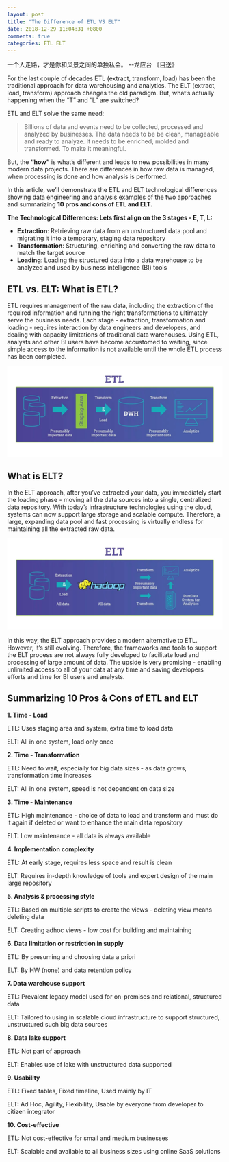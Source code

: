 ```yaml
---
layout: post
title: "The Difference of ETL VS ELT"
date: 2018-12-29 11:04:31 +0800
comments: true
categories: ETL ELT
---
```

一个人走路，才是你和风景之间的单独私会。 --龙应台 《目送》
<!-- more -->
For the last couple of decades ETL (extract, transform, load) has been the traditional approach for data warehousing and analytics. The ELT (extract, load, transform) approach changes the old paradigm. But, what’s actually happening when the “T” and “L” are switched?

ETL and ELT solve the same need:
> Billions of data and events need to be collected, processed and analyzed by businesses. The data needs to be be clean, manageable and ready to analyze. It needs to be enriched, molded and transformed. To make it meaningful.

But, the **“how”** is what’s different and leads to new possibilities in many modern data projects. There are differences in how raw data is managed, when processing is done and how analysis is performed.

In this article, we’ll demonstrate the ETL and ELT technological differences showing data engineering and analysis examples of the two approaches and summarizing **10 pros and cons of ETL and ELT.**

**The Technological Differences: Lets first align on the 3 stages - E, T, L:**

- **Extraction**: Retrieving raw data from an unstructured data pool and migrating it into a temporary, staging data repository
- **Transformation**: Structuring, enriching and converting the raw data to match the target source
- **Loading**: Loading the structured data into a data warehouse to be analyzed and used by business intelligence (BI) tools

## ETL vs. ELT: What is ETL?
ETL requires management of the raw data, including the extraction of the required information and running the right transformations to ultimately serve the business needs. Each stage - extraction, transformation and loading - requires interaction by data engineers and developers, and dealing with capacity limitations of traditional data warehouses. Using ETL, analysts and other BI users have become accustomed to waiting, since simple access to the information is not available until the whole ETL process has been completed.

![ETL](/images/post/ETL.jpeg)

## What is ELT?

In the ELT approach, after you’ve extracted your data, you immediately start the loading phase - moving all the data sources into a single, centralized data repository. With today’s infrastructure technologies using the cloud, systems can now support large storage and scalable compute. Therefore, a large, expanding data pool and fast processing is virtually endless for maintaining all the extracted raw data.

![ELT](/images/post/ELT.jpeg)

In this way, the ELT approach provides a modern alternative to ETL. However, it’s still evolving. Therefore, the frameworks and tools to support the ELT process are not always fully developed to facilitate load and processing of large amount of data. The upside is very promising - enabling unlimited access to all of your data at any time and saving developers efforts and time for BI users and analysts.

## Summarizing 10 Pros & Cons of ETL and ELT
**1. Time - Load**

ETL: Uses staging area and system, extra time to load data

ELT: All in one system, load only once

**2. Time - Transformation**

ETL: Need to wait, especially for big data sizes - as data grows, transformation time increases

ELT: All in one system, speed is not dependent on data size

**3. Time - Maintenance**

ETL: High maintenance - choice of data to load and transform and must do it again if deleted or want to enhance the main data repository

ELT: Low maintenance - all data is always available

**4. Implementation complexity**

ETL: At early stage, requires less space and result is clean

ELT: Requires in-depth knowledge of tools and expert design of the main large repository

**5. Analysis & processing style**

ETL: Based on multiple scripts to create the views - deleting view means deleting data

ELT: Creating adhoc views - low cost for building and maintaining

**6. Data limitation or restriction in supply**

ETL: By presuming and choosing data a priori

ELT: By HW (none) and data retention policy

**7. Data warehouse support**

ETL: Prevalent legacy model used for on-premises and relational, structured data

ELT: Tailored to using in scalable cloud infrastructure to support structured, unstructured such big data sources

**8. Data lake support**

ETL: Not part of approach

ELT: Enables use of lake with unstructured data supported

**9. Usability**

ETL: Fixed tables, Fixed timeline, Used mainly by IT

ELT: Ad Hoc, Agility, Flexibility, Usable by everyone from developer to citizen integrator

**10. Cost-effective**

ETL: Not cost-effective for small and medium businesses

ELT: Scalable and available to all business sizes using online SaaS solutions
